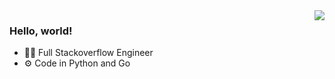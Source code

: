 <img align="right" src="https://github-readme-stats.vercel.app/api?username=simpleapples&show_icons=true&icon_color=4B1E2F&text_color=718096&bg_color=FFFFFF&hide_title=true" />

### Hello, world!

- :man_technologist: Full Stackoverflow Engineer
- :gear: Code in Python and Go
